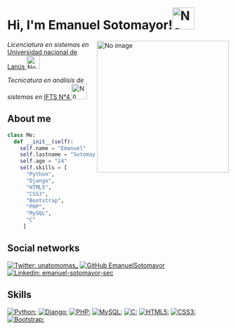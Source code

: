 <h1>Hi, I'm Emanuel Sotomayor!<img src="https://i.pinimg.com/originals/1b/34/df/1b34dfc0a9bf5563e0f960a24b6862db.gif" alt="No image" width="50"/></h1>
<img src="http://2019.phdays.com/local/templates/phdays/build/img/hacker.gif" alt="No image" align="right" width="300"/>
<p><em>Licenciatura en sistemas en </em><a href="http://www.unla.edu.ar/" target="_blank">Universidad nacional de Lanús </a><img src="https://media.giphy.com/media/tOAOc4dz63hGm0tLqt/giphy.gif" alt="No image" width="30"/></p>
<p><em>Tecnicatura en análisis de sistemas en </em><a href="http://www.unla.edu.ar/" target="_blank">IFTS N°4 </a><img src="https://media.giphy.com/media/UEQQNxLdEgDXq1Aseh/giphy.gif" alt="No image" width="35"/></p>

<h2>About me</h2>

```python
class Me:
  def __init__(self):
    self.name = "Emanuel"
    self.lastname = "Sotomayor"
    self.age = "24"
    self.skills = [
      "Python", 
      "Django", 
      "HTML5", 
      "CSS3", 
      "Bootstrap", 
      "PHP", 
      "MySQL", 
      "C"
     ]
```
<h2>Social networks</h2>

[![Twitter: unatomomas_](https://img.shields.io/badge/Twitter-1DA1F2?style=for-the-badge&logo=twitter&logoColor=white)](https://twitter.com/unatomomas_) 
[![GitHub EmanuelSotomayor](https://img.shields.io/badge/GitHub-100000?style=for-the-badge&logo=github&logoColor=white)](https://github.com/EmanuelSotomayor)
[![Linkedin: emanuel-sotomayor-sec](https://img.shields.io/badge/LinkedIn-0077B5?style=for-the-badge&logo=linkedin&logoColor=white)](https://www.linkedin.com/in/emanuel-sotomayor-sec/)

<h2>Skills</h2>


[![Python:](https://img.shields.io/badge/Python-14354C?style=for-the-badge&logo=python&logoColor=white)]()
[![Django:](https://img.shields.io/badge/Django-092E20?style=for-the-badge&logo=django&logoColor=white)]()
[![PHP:](https://img.shields.io/badge/PHP-777BB4?style=for-the-badge&logo=php&logoColor=white)]()
[![MySQL:](https://img.shields.io/badge/MySQL-00000F?style=for-the-badge&logo=mysql&logoColor=white)]()
[![C:](https://img.shields.io/badge/C-00599C?style=for-the-badge&logo=c&logoColor=white)]()
[![HTML5:](https://img.shields.io/badge/HTML5-E34F26?style=for-the-badge&logo=html5&logoColor=white)]()
[![CSS3:](https://img.shields.io/badge/CSS3-1572B6?style=for-the-badge&logo=css3&logoColor=white)]()
[![Bootstrap:](https://img.shields.io/badge/Bootstrap-563D7C?style=for-the-badge&logo=bootstrap&logoColor=white)]()
